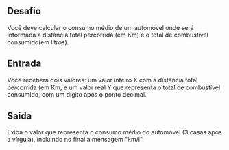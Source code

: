 ## Desafio

Você deve calcular o consumo médio de um automóvel onde será informada a
distância total percorrida (em Km) e o total de combustível consumido(em litros).

## Entrada

Você receberá dois valores: um valor inteiro X com a distância total percorrida
(em Km, e um valor real Y que representa o total de combustível consumido, com um dígito após o ponto decimal.

## Saída

Exiba o valor que representa o consumo médio do automóvel (3 casas após a vírgula), incluindo no final a mensagem "km/l".